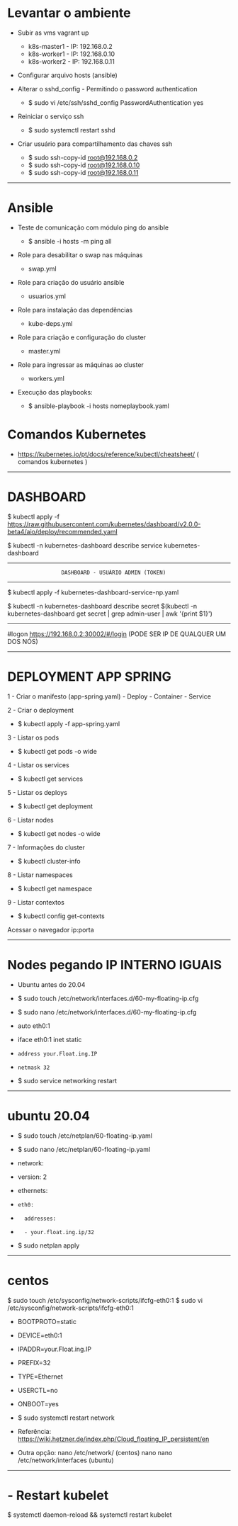 # Levantar o ambiente

- Subir as vms
  vagrant up

  - k8s-master1 - IP: 192.168.0.2
  - k8s-worker1 - IP: 192.168.0.10
  - k8s-worker2 - IP: 192.168.0.11

- Configurar arquivo hosts (ansible) 

- Alterar o sshd_config - Permitindo o password authentication

  - $ sudo vi /etc/ssh/sshd_config
   PasswordAuthentication yes

- Reiniciar o serviço ssh

  - $ sudo systemctl restart sshd

- Criar usuário para compartilhamento das chaves ssh

  - $  sudo ssh-copy-id root@192.168.0.2
  - $  sudo ssh-copy-id root@192.168.0.10
  - $  sudo ssh-copy-id root@192.168.0.11
---

# Ansible  

- Teste de comunicação com módulo ping do ansible
  - $ ansible -i hosts -m ping all

- Role para desabilitar o swap nas máquinas
  - swap.yml

- Role para criação do usuário ansible
  - usuarios.yml

- Role para instalação das dependências
  - kube-deps.yml

- Role para criação e configuração do cluster
  - master.yml

- Role para ingressar as máquinas ao cluster
  - workers.yml

- Execução das playbooks:
  - $ ansible-playbook -i hosts nomeplaybook.yaml

# Comandos Kubernetes    

- https://kubernetes.io/pt/docs/reference/kubectl/cheatsheet/   ( comandos kubernetes )

---

# DASHBOARD

$ kubectl apply -f https://raw.githubusercontent.com/kubernetes/dashboard/v2.0.0-beta4/aio/deploy/recommended.yaml

$ kubectl -n kubernetes-dashboard describe service kubernetes-dashboard

_________________________________________________________________________
                         
                     DASHBOARD - USUÁRIO ADMIN (TOKEN)
_________________________________________________________________________


$ kubectl apply -f kubernetes-dashboard-service-np.yaml 

$ kubectl -n kubernetes-dashboard describe secret $(kubectl -n kubernetes-dashboard get secret | grep admin-user | awk '{print $1}')

--- 

#logon
https://192.168.0.2:30002/#/login (PODE SER IP DE QUALQUER UM DOS NÓS)

---

# DEPLOYMENT APP SPRING

1 - Criar o manifesto (app-spring.yaml)
       - Deploy
       - Container
       - Service 

2 - Criar o deployment 
  - $ kubectl apply -f app-spring.yaml  

3 - Listar os pods        
  - $ kubectl get pods -o wide

4 - Listar os services
  - $ kubectl get services

5 - Listar os deploys
  - $ kubectl get deployment

6 - Listar nodes
  - $ kubectl get nodes -o wide

7 - Informações do cluster
  - $ kubectl cluster-info

8 - Listar namespaces
  - $ kubectl get namespace

9 - Listar contextos
  - $ kubectl config get-contexts

Acessar o navegador ip:porta

---

# Nodes pegando IP INTERNO IGUAIS

- Ubuntu antes do 20.04

 - $ sudo touch /etc/network/interfaces.d/60-my-floating-ip.cfg
 - $ sudo nano /etc/network/interfaces.d/60-my-floating-ip.cfg 

- auto eth0:1
- iface eth0:1 inet static
-     address your.Float.ing.IP
-     netmask 32

- $ sudo service networking restart

---

# ubuntu 20.04

 - $ sudo touch /etc/netplan/60-floating-ip.yaml
 - $ sudo nano /etc/netplan/60-floating-ip.yaml

- network:
-   version: 2
-   ethernets:
-     eth0:
-       addresses:
-       - your.float.ing.ip/32

 - $ sudo netplan apply

---

# centos 

$ sudo touch /etc/sysconfig/network-scripts/ifcfg-eth0:1
$ sudo vi /etc/sysconfig/network-scripts/ifcfg-eth0:1


- BOOTPROTO=static
- DEVICE=eth0:1
- IPADDR=your.Float.ing.IP
- PREFIX=32
- TYPE=Ethernet
- USERCTL=no
- ONBOOT=yes

- $ sudo systemctl restart network

- Referência: https://wiki.hetzner.de/index.php/Cloud_floating_IP_persistent/en

- Outra opção: 
nano /etc/network/ (centos)
nano  nano /etc/network/interfaces (ubuntu)

---

# - Restart kubelet
$ systemctl daemon-reload && systemctl restart kubelet


